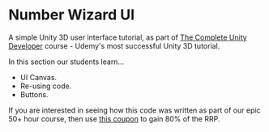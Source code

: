 # Number Wizard UI
A simple Unity 3D user interface tutorial, as part of [The Complete Unity Developer](https://www.udemy.com/unitycourse/?couponCode=GitHubDiscount) course - Udemy's most successful Unity 3D tutorial.

In this section our students learn...

+ UI Canvas.
+ Re-using code.
+ Buttons.

If you are interested in seeing how this code was written as part of our epic 50+ hour course, then use [this coupon](https://www.udemy.com/unitycourse/?couponCode=GitHubDiscount) to gain 80% of the RRP.

